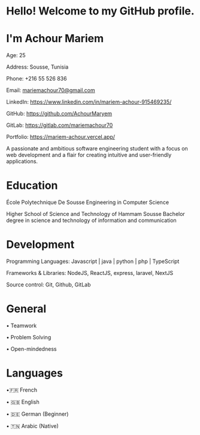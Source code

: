 # Hello! Welcome to my GitHub profile.
# I'm Achour Mariem 

Age: 25


Address: Sousse, Tunisia

Phone: +216 55 526 836


Email: mariemachour70@gmail.com


LinkedIn: https://www.linkedin.com/in/mariem-achour-915469235/


GitHub: https://github.com/AchourMaryem


GitLab: https://gitlab.com/mariemachour70


Portfolio: https://mariem-achour.vercel.app/



 A passionate and ambitious software engineering student with a focus on web development and a flair for creating intuitive and user-friendly applications.

 

# Education


École Polytechnique De Sousse Engineering in Computer Science


Higher School of Science and Technology of Hammam Sousse Bachelor degree in science and technology of information and communication


# Development


 Programming Languages: Javascript | java | python | php | TypeScript 


 Frameworks & Libraries: NodeJS, ReactJS, express, laravel, NextJS

   
  Source control: Git, Github, GitLab


# General

• Teamwork 

• Problem Solving

• Open-mindedness

# Languages


•🇫🇷 French 

• 🇬🇧 English

• 🇩🇪 German (Beginner) 

• 🇹🇳 Arabic (Native)




   


   
